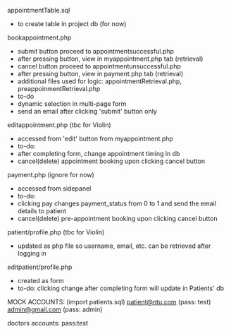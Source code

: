 appointmentTable.sql

- to create table in project db (for now)

bookappointment.php

- submit button proceed to appointmentsuccessful.php
- after pressing button, view in myappointment.php tab (retrieval)
- cancel button proceed to appointmentunsuccessful.php
- after pressing button, view in payment.php tab (retrieval)
- additional files used for logic: appointmentRetrieval.php, preappoinmentRetrieval.php
- to-do
- dynamic selection in multi-page form
- send an email after clicking 'submit' button only

editappointment.php (tbc for Violin)

- accessed from 'edit' button from myappointment.php
- to-do:
- after completing form, change appointment timing in db
- cancel(delete) appointment booking upon clicking cancel button

payment.php (ignore for now)

- accessed from sidepanel
- to-do:
- clicking pay changes payment_status from 0 to 1 and send the email details to patient
- cancel(delete) pre-appointment booking upon clicking cancel button

patient/profile.php (tbc for Violin)

- updated as php file so username, email, etc. can be retrieved after logging in

editpatient/profile.php

- created as form
- to-do: clicking change after completing form will update in Patients' db

MOCK ACCOUNTS: (import patients.sql)
patient@ntu.com (pass: test)
admin@gmail.com (pass: admin)

doctors accounts: pass:test

